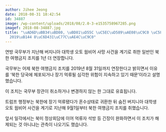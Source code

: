 ```yaml
---
author: Jihee Jeong
date: 2018-08-31 18:42:54
id: 34887
image: /wp-content/uploads/2018/08/2.0-3-e1535758967285.png
imagef: 2018-08-34887.jpg
title: "\uAD6D\uBB34\uBD80, \uBD81\uD55C \uC5EC\uD589\uAE08\uC9C0 \uC5F0\uC7A5\u2026\
  2019\uB144 8\uC6D431\uC77C\uAE4C\uC9C0"
---
```


연방 국무부가 지난해 버지니아 대학생 오토 웜비어 사망 사건을 계기로 취한 일반인 북한 여행금지 조치를 1년 더 연장합니다.

국무부는 어제 북한 여행금지 조치를 2019년 8월 31일까지 연장한다고 밝히면서 이유를 ‘북한 당국에 체포되거나 장기 억류될 심각한 위험이 지속하고 있기 때문’이라고 설명했습니다.

이 조치는 국무부 장관이 취소하거나 변경하지 않는 한 그대로 유효됩니다.

트럼프 행정부는 북한에 장기 억류됐다가 혼수상태로 귀환한 뒤 숨진 버지니아 대학생 오토 웜비어 사건을 계기로 지난해 9월1일부터 북한 여행금지 조치를 취했습니다.

앞서 일각에서는 북미 정상회담에 이어 억류자 석방 등 긴장이 완화하면서 이 조치가 해제되는 것 아니냐는 관측이 나오기도 했습니다.